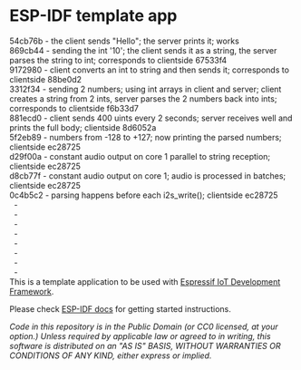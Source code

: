 ESP-IDF template app
====================

54cb76b - the client sends "Hello"; the server prints it; works  
869cb44 - sending the int '10'; the client sends it as a string, the server parses the string to int; corresponds to clientside 67533f4  
9172980 - client converts an int to string and then sends it; corresponds to clientside 88be0d2  
3312f34 - sending 2 numbers; using int arrays in client and server; client creates a string from 2 ints, server parses the 2 numbers back into ints; corresponds to clientside f6b33d7  
881ecd0 - client sends 400 uints every 2 seconds; server receives well and prints the full body; clientside 8d6052a  
5f2eb89 - numbers from -128 to +127; now printing the parsed numbers; clientside ec28725  
d29f00a - constant audio output on core 1 parallel to string reception; clientside ec28725  
d8cb77f - constant audio output on core 1; audio is processed in batches; clientside ec28725  
0c4b5c2 - parsing happens before each i2s_write(); clientside ec28725  
&nbsp;  -  
&nbsp;  -  
&nbsp;  -  
&nbsp;  -  
&nbsp;  -  
&nbsp;  -  
&nbsp;  -  
&nbsp;  -  
This is a template application to be used with [Espressif IoT Development Framework](https://github.com/espressif/esp-idf).

Please check [ESP-IDF docs](https://docs.espressif.com/projects/esp-idf/en/latest/get-started/index.html) for getting started instructions.

*Code in this repository is in the Public Domain (or CC0 licensed, at your option.)
Unless required by applicable law or agreed to in writing, this
software is distributed on an "AS IS" BASIS, WITHOUT WARRANTIES OR
CONDITIONS OF ANY KIND, either express or implied.*
